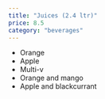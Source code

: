 ```yaml
---
title: "Juices (2.4 ltr)"
price: 8.5
category: "beverages"
---
```


-   Orange
-   Apple
-   Multi-v
-   Orange and mango
-   Apple and blackcurrant
